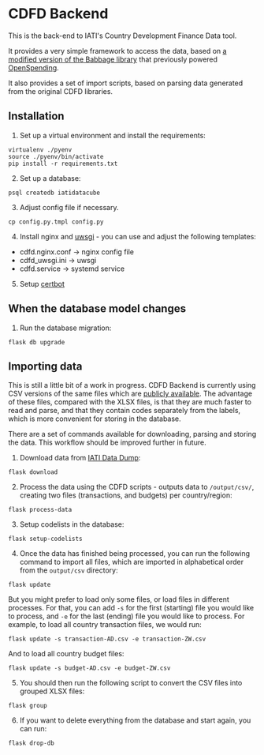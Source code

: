 # CDFD Backend

This is the back-end to IATI's Country Development Finance Data tool.

It provides a very simple framework to access the data, based on [a modified version of the Babbage library](https://github.com/markbrough/babbage/tree/dev) that previously powered [OpenSpending](https://github.com/openspending).

It also provides a set of import scripts, based on parsing data generated from the original CDFD libraries.

## Installation

1. Set up a virtual environment and install the requirements:

```
virtualenv ./pyenv
source ./pyenv/bin/activate
pip install -r requirements.txt
```

2. Set up a database:

```
psql createdb iatidatacube
```

3. Adjust config file if necessary.

```
cp config.py.tmpl config.py
```

4. Install nginx and [uwsgi](https://uwsgi-docs.readthedocs.io/en/latest/WSGIquickstart.html) - you can use and adjust the following templates:

* cdfd.nginx.conf -> nginx config file
* cdfd_uwsgi.ini -> uwsgi
* cdfd.service -> systemd service

5. Setup [certbot](https://certbot.eff.org/instructions)

## When the database model changes

1. Run the database migration:

```
flask db upgrade
```

## Importing data

This is still a little bit of a work in progress. CDFD Backend is currently using CSV versions of the same files which are [publicly available](https://countrydata.iatistandard.org/). The advantage of these files, compared with the XLSX files, is that they are much faster to read and parse, and that they contain codes separately from the labels, which is more convenient for storing in the database.

There are a set of commands available for downloading, parsing and storing the data. This workflow should be improved further in future.

1. Download data from [IATI Data Dump](https://iati-data-dump.codeforiati.org):

```
flask download
```

2. Process the data using the CDFD scripts - outputs data to `/output/csv/`, creating two files (transactions, and budgets) per country/region:

```
flask process-data
```

3. Setup codelists in the database:

```
flask setup-codelists
```

4. Once the data has finished being processed, you can run the following command to import all files, which are imported in alphabetical order from the `output/csv` directory:
```
flask update
```

But you might prefer to load only some files, or load files in different processes. For that, you can add `-s` for the first (starting) file you would like to process, and `-e` for the last (ending) file you would like to process. For example, to load all country transaction files, we would run:

```
flask update -s transaction-AD.csv -e transaction-ZW.csv
```

And to load all country budget files:

```
flask update -s budget-AD.csv -e budget-ZW.csv
```

5. You should then run the following script to convert the CSV files into grouped XLSX files:

```
flask group
```

6. If you want to delete everything from the database and start again, you can run:

```
flask drop-db
```
